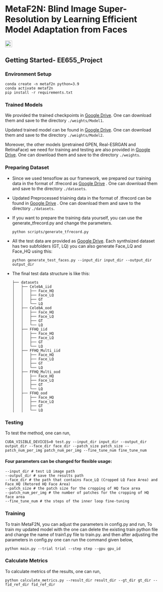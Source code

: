 # MetaF2N: Blind Image Super-Resolution by Learning Efficient Model Adaptation from Faces

<a href="https://arxiv.org/pdf/2309.08113.pdf"><img src="https://img.shields.io/badge/arXiv-2309.08113-b31b1b.svg" height=22.5></a>

## Getting Started- EE655_Project

### Environment Setup

```shell
conda create -n metaf2n python=3.9
conda activate metaf2n
pip install -r requirements.txt
```

### Trained Models

We provided the trained checkpoints in [Google Drive](https://drive.google.com/drive/folders/1zTIHZDp0SUE-cuEvmPXj6vHd62cZLykg). One can download them and save to the directory `./weights/Model1`.

Updated trained model can be found in [Google Drive](https://drive.google.com/drive/folders/1mUIn_HdGMKDkcyYuaNocqU6qxaWiElKZ). One can download them and save to the directory `./weights/Model2`.

Moreover, the other models (pretrained GPEN, Real-ESRGAN and RetinaFace) we need for training and testing are also provided in [Google Drive](https://drive.google.com/drive/folders/1UyduarmLBkZ38NCRQSiuJSjrtPqWQXiX?usp=drive_link). One can download them and save to the directory `./weights`.

### Preparing Dataset

- Since we used tensoflow as our framework, we prepared our training data in the format of .tfrecord as [Google Drive](https://drive.google.com/drive/folders/1NGPghw74He0YF5ELNZOXGLwysFQL6UAQ) . One can download them and save to the directory `./datasets`.
- Updated Preprocessed triaining data in the format of .tfrecord can be found in [Google Drive](https://drive.google.com/drive/folders/1owEhKteloJMWkBYj1MyBycKPGRh0AeSX) . One can download them and save to the directory `./datasets`.

- If you want to prepare the training data yourself, you can use the generate_tfrecord.py and change the parameters.
    ```shell
    python scripts/generate_tfrecord.py
    ```

- All the test data are provided as  [Google Drive](https://drive.google.com/drive/folders/13aGnJXZiEKSRanu7bu6pJGutvMvKFeuV?usp=drive_link). Each synthsized dataset has two subfolders (GT, LQ)
  you can also generate Face_LQ and Face_HQ using this:
    ```shell
    python generate_test_faces.py --input_dir input_dir --output_dir output_dir
    ```

- The final test data structure is like this:
    ```shell
    ├── datasets
    │   ├── CelebA_iid
    │   │   ├── Face_HQ
    │   │   ├── Face_LQ
    │   │   ├── GT
    │   │   └── LQ
    │   ├── CelebA_ood
    │   │   ├── Face_HQ
    │   │   ├── Face_LQ
    │   │   ├── GT
    │   │   └── LQ
    │   ├── FFHQ_iid
    │   │   ├── Face_HQ
    │   │   ├── Face_LQ
    │   │   ├── GT
    │   │   └── LQ
    │   ├── FFHQ_Multi_iid
    │   │   ├── Face_HQ
    │   │   ├── Face_LQ
    │   │   ├── GT
    │   │   └── LQ
    │   ├── FFHQ_Multi_ood
    │   │   ├── Face_HQ
    │   │   ├── Face_LQ
    │   │   ├── GT
    │   │   └── LQ
    │   ├── FFHQ_ood
    │   │   ├── Face_HQ
    │   │   ├── Face_LQ
    │   │   ├── GT
    │   │   └── LQ
    ```
    
### Testing

To test the method, one can run,
```Shell
CUDA_VISIBLE_DEVICES=0 test.py --input_dir input_dir --output_dir output_dir --face_dir face_dir --patch_size patch_size --patch_num_per_img patch_num_per_img --fine_tune_num fine_tune_num
```

#### __Four parameters can be changed for flexible usage:__
```
--input_dir # test LQ image path
--output_dir # save the results path
--face_dir # the path that contains Face_LQ (Cropped LQ Face Area) and Face_HQ (Retored HQ Face Area)
--patch_size # the patch size for the cropping of HQ face area
--patch_num_per_img # the number of patches for the cropping of HQ face area
--fine_tune_num # the steps of the inner loop fine-tuning

```

### Training

To train MetaF2N, you can adjust the parameters in config.py and run,
To train my updated model with the one can delete the existing train python file and change the name of train1.py file to train.py. and then after adjusting the parameters in config.py one can run the command given below,

```Shell
python main.py --trial trial --step step --gpu gpu_id
```

### Calculate Metrics

To calculate metrics of the results, one can run,

```Shell
python calculate_metrics.py --result_dir result_dir --gt_dir gt_dir --fid_ref_dir fid_ref_dir
```

